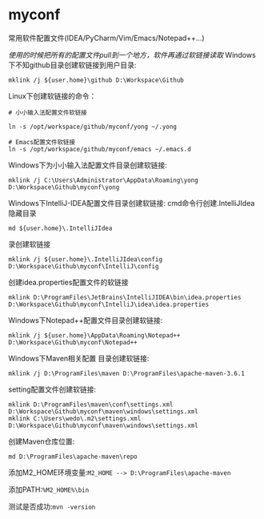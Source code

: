 # myconf
常用软件配置文件(IDEA/PyCharm/Vim/Emacs/Notepad++...)

*使用的时候把所有的配置文件pull到一个地方，软件再通过软链接读取*
Windows下不知github目录创建软链接到用户目录:
```
mklink /j ${user.home}\github D:\Workspace\Github
```
Linux下创建软链接的命令：
```
# 小小输入法配置文件软链接

ln -s /opt/workspace/github/myconf/yong ~/.yong

# Emacs配置文件软链接
ln -s /opt/workspace/github/myconf/emacs ~/.emacs.d
```

Windows下为小小输入法配置文件目录创建软链接:
```
mklink /j C:\Users\Administrator\AppData\Roaming\yong D:\Workspace\Github\myconf\yong
```

Windows下IntelliJ-IDEA配置文件目录创建软链接:
cmd命令行创建.IntelliJIdea隐藏目录
```
md ${user.home}\.IntelliJIdea
```
录创建软链接
```
mklink /j ${user.home}\.IntelliJIdea\config D:\Workspace\Github\myconf\IntelliJ\config
```
创建idea.properties配置文件的软链接
```
mklink D:\ProgramFiles\JetBrains\IntelliJIDEA\bin\idea.properties D:\Workspace\Github\myconf\IntelliJ\idea\idea.properties
```

Windows下Notepad++配置文件目录创建软链接:
```
mklink /j ${user.home}\AppData\Roaming\Notepad++ D:\Workspace\Github\myconf\Notepad++
```
Windows下Maven相关配置
目录创建软链接:
```
mklink /j D:\ProgramFiles\maven D:\ProgramFiles\apache-maven-3.6.1
```
setting配置文件创建软链接:
```
mklink D:\ProgramFiles\maven\conf\settings.xml D:\Workspace\Github\myconf\maven\windows\settings.xml
mklink C:\Users\wedo\.m2\settings.xml D:\Workspace\Github\myconf\maven\windows\settings.xml
```
创建Maven仓库位置:
```
md D:\ProgramFiles\apache-maven\repo
```
添加M2_HOME环境变量:```M2_HOME --> D:\ProgramFiles\apache-maven```

添加PATH:```%M2_HOME%\bin```

测试是否成功:```mvn -version```